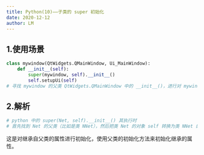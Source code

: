 ```yaml
---
title: Python(10)——子类的 super 初始化
date: 2020-12-12
author: LM
---
```


## 1.使用场景

```python
class mywindow(QtWidgets.QMainWindow, Ui_MainWindow):
    def __init__(self):
        super(mywindow, self).__init__()
        self.setupUi(self)
# 寻找 mywindow 的父类 QtWidgets.QMainWindow 中的 __init__()，进行对 mywindow 的初始化
```

## 2.解析

```python
# python 中的 super(Net, self).__init__() 其执行时
# 首先找到 Net 的父类（比如是类 NNet），然后把类 Net 的对象 self 转换为类 NNet 的对象，然后“被转换”的类 NNet 对象调用自己的 init函数
```

这是对继承自父类的属性进行初始化，使用父类的初始化方法来初始化继承的属性。

